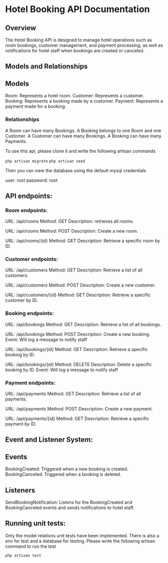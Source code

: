 # Hotel Booking API Documentation

## Overview
The Hotel Booking API is designed to manage hotel operations such as room bookings, customer management, and payment processing, as well as notifications for hotel staff when bookings are created or canceled.

## Models and Relationships

## Models
Room: Represents a hotel room.
Customer: Represents a customer.
Booking: Represents a booking made by a customer.
Payment: Represents a payment made for a booking.

### Relationships
A Room can have many Bookings.
A Booking belongs to one Room and one Customer.
A Customer can have many Bookings.
A Booking can have many Payments.


To use this api, please clone it and write the following artisan commands


`php artisan migrate`
`php artisan seed`


Then you can view the database using the default mysql credentials

user: root
password: root


## API endpoints:

### Room endpoints:

URL: /api/rooms
Method: GET
Description: retrieves all rooms.


URL: /api/rooms
Method: POST
Description: Create a new room.

URL: /api/rooms/{id}
Method: GET
Description: Retrieve a specific room by ID.


### Customer endpoints:

URL: /api/customers
Method: GET
Description: Retrieve a list of all customers.

URL: /api/customers
Method: POST
Description: Create a new customer.

URL: /api/customers/{id}
Method: GET
Description: Retrieve a specific customer by ID.


### Booking endpoints:

URL: /api/bookings
Method: GET
Description: Retrieve a list of all bookings.

URL: /api/bookings
Method: POST
Description: Create a new booking.
Event: Will log a message to notify staff 

URL: /api/bookings/{id}
Method: GET
Description: Retrieve a specific booking by ID.

URL: /api/bookings/{id}
Method: DELETE
Description: Delete a specific booking by ID.
Event: Will log a message to notify staff 

### Payment endpoints:

URL: /api/payments
Method: GET
Description: Retrieve a list of all payments.

URL: /api/payments
Method: POST
Description: Create a new payment.

URL: /api/payments/{id}
Method: GET
Description: Retrieve a specific payment by ID.

## Event and Listener System:

## Events
BookingCreated: Triggered when a new booking is created.
BookingCanceled: Triggered when a booking is deleted.

## Listeners
SendBookingNotification: Listens for the BookingCreated and BookingCanceled
events and sends notifications to hotel staff.


## Running unit tests:

Only the model relations unit tests have been implemented.
There is also a env for test and a database for testing.
Please write the following artisan command to run the test

`php artisan test`




